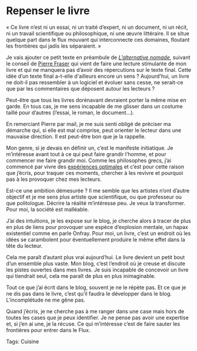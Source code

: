 # Repenser le livre

« Ce livre n’est ni un essai, ni un traité d’expert, ni un document, ni un récit, ni un travail scientifique ou philosophique, ni une œuvre littéraire. Il se situe quelque part dans le flux mouvant qui interconnecte ces domaines, floutant les frontières qui jadis les séparaient. »

Je vais ajouter ce petit texte en préambule de [*L’alternative nomade*](http://blog.tcrouzet.com/alternative-nomade/), suivant le conseil de [Pierre Fraser](http://theoriedestendances.com/) qui vient de faire une lecture stimulante de mon livre et qui ne manquera pas d’avoir des répercutions sur le texte final. Cette idée d’un texte final a-t-elle d'ailleurs encore un sens ? Aujourd'hui, un livre ne doit-il pas ressembler à un logiciel et évoluer sans cesse, ne serait-ce que par les commentaires que déposent autour les lecteurs ?

Peut-être que tous les livres dorénavant devraient porter la même mise en garde. En tous cas, je me sens incapable de me glisser dans un costume taillé pour d’autres (l’essai, le roman, le document…).

En remerciant Pierre par mail, je me suis senti obligé de préciser ma démarche qui, si elle est mal comprise, peut orienter le lecteur dans une mauvaise direction. Il est peut-être bon que je la rappelle. 

Mon genre, si je devais en définir un, c’est le manifeste initiatique. Je m’intéresse avant tout à ce qui peut faire grandir l’homme, et pour commencer me faire grandir moi. Comme les philosophes grecs, j’ai commencé par vivre des [expériences optimales](http://blog.tcrouzet.com/2010/01/11/experience-optimale/) et c’est pour cette raison que j’écris, pour traquer ces moments, chercher à les revivre et pourquoi pas à les provoquer chez mes lecteurs.

Est-ce une ambition démesurée ? Il me semble que les artistes n’ont d’autre objectif et je me sens plus artiste que scientifique, ou que professeur ou que politologue. Décrire la réalité m’intéresse peu. Je veux la transformer. Pour moi, la société est malléable.

J’ai des intuitions, je les expose sur le blog, je cherche alors à tracer de plus en plus de liens pour provoquer une espèce d’explosion mentale, un hapax existentiel comme en parle Onfray. Pour moi, un livre, c’est un endroit où les idées se carambolent pour éventuellement produire le même effet dans la tête du lecteur.

Cela me paraît d’autant plus vrai aujourd’hui. Le livre devient un petit bout d’un ensemble plus vaste. Mon blog, c’est l’endroit où je creuse et discute les pistes ouvertes dans mes livres. Je suis incapable de concevoir un livre qui tiendrait seul, cela me paraît de plus en plus inimaginable.

Tout ce que j’ai écrit dans le blog, souvent je ne le répète pas. Et ce que je ne dis pas dans le livre, c’est qu’il faudra le développer dans le blog. L’incomplétude ne me gêne pas.

Quand j’écris, je ne cherche pas à me ranger dans une case mais hors de toutes les cases que je peux identifier. Je ne pense pas avoir une expertise et, si j’en ai une, je la récuse. Ce qui m’intéresse c’est de faire sauter les frontières pour entrer dans le Flux.

Tags: Cuisine